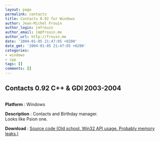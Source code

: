 ```yaml
---
layout: page
permalink: contacts
title: Contacts 0.92 for Windows
author: Jean-Michel Frouin
author_login: jmfrouin
author_email: jm@frouin.me
author_url: http://frouin.me
date: '2004-01-05 21:47:05 +0200'
date_gmt: '2004-01-05 21:47:05 +0200'
categories:
- windows
- cpp
tags: []
comments: []
---
```

<h2>Contacts 0.92 C++ &amp; GDI 2003-2004</h2>
<p><img class="aligncenter" alt="" src="http://frouin.me/images/softs/contacts.jpg" /></p>
<p><b>Platform</b> : Windows</p>
<p><b>Description</b> : Contacts and Birthday manager.<br />
Looks like Psion one.</p>
<!--more-->
<p><b>Download</b> : <a href="https://frouin.me/SC/contacts_src.tbz2">Source code (Old school, Win32 API usage. Probably memory leaks.)</a></p>
<!-- Matomo -->
<script type="text/javascript">
  var _paq = window._paq || [];
  /* tracker methods like "setCustomDimension" should be called before "trackPageView" */
  _paq.push(['trackPageView']);
  _paq.push(['enableLinkTracking']);
  (function() {
    var u="//stats.frouin.me/";
    _paq.push(['setTrackerUrl', u+'matomo.php']);
    _paq.push(['setSiteId', '1']);
    var d=document, g=d.createElement('script'), s=d.getElementsByTagName('script')[0];
    g.type='text/javascript'; g.async=true; g.defer=true; g.src=u+'matomo.js'; s.parentNode.insertBefore(g,s);
  })();
</script>
<!-- End Matomo Code -->
